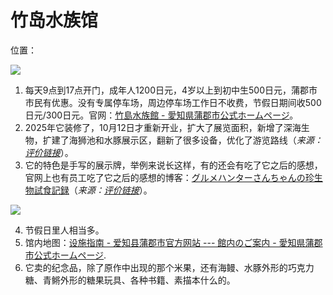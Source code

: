# 竹岛水族馆

位置：

<inline-frame src="https://www.google.com/maps/embed?pb=!1m18!1m12!1m3!1d3275.567347603909!2d137.22896199300388!3d34.816825300000005!2m3!1f0!2f0!3f0!3m2!1i1024!2i768!4f13.1!3m3!1m2!1s0x6004c7224640e48b%3A0x3ceb739a2cdf26c6!2sGamagori%20City%20Takeshima%20Aquarium!5e0!3m2!1szh-CN!2sjp!4v1736584925503!5m2!1szh-CN!2sjp" width="100%" height="450" style="border:0;" allowfullscreen="" loading="lazy" referrerpolicy="no-referrer-when-downgrade"></inline-frame>

![](https://www.misaka19327.cc/static/img/a0a2353f8ed8ca1b75cf5d02b001a7db.clipboard-2025-01-11.png)

1. 每天9点到17点开门，成年人1200日元，4岁以上到初中生500日元，蒲郡市市民有优惠。没有专属停车场，周边停车场工作日不收费，节假日期间收500日元/300日元。官网：[竹島水族館 - 愛知県蒲郡市公式ホームページ](https://www.city.gamagori.lg.jp/site/takesui/)。
2. 2025年它装修了，10月12日才重新开业，扩大了展览面积，新增了深海生物，扩建了海狮池和水豚展示区，翻新了很多设备，优化了游览路线（*来源：[评价链接](https://maps.app.goo.gl/fbTJ8e4wqmh442TM7)*）。
3. 它的特色是手写的展示牌，举例来说长这样，有的还会有吃了它之后的感想，官网上也有员工吃了它之后的感想的博客：[グルメハンターさんちゃんの珍生物試食記録](http://blog.livedoor.jp/huntersanda/)（*来源：[评价链接](https://maps.app.goo.gl/xj76mRgHr8bA6CGK7)*）。

![](https://www.misaka19327.cc/static/img/02d9b096416f6b2c0e436e34cdb9568d.clipboard-2025-01-11.png)

4. 节假日里人相当多。
5. 馆内地图：[设施指南 - 爱知县蒲郡市官方网站 --- 館内のご案内 - 愛知県蒲郡市公式ホームページ](https://www.city.gamagori.lg.jp/site/takesui/kannai.html).
6. 它卖的纪念品，除了原作中出现的那个米果，还有海鳗、水豚外形的巧克力糖、青鳉外形的糖果玩具、各种书籍、素描本什么的。